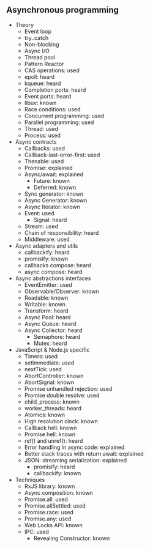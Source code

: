 ## Asynchronous programming

- Theory
  - Event loop
  - try..catch
  - Non-blocking
  - Async I/O
  - Thread pool
  - Pattern Reactor
  - CAS operations: used
  - epoll: heard
  - kqueue: heard
  - Completion ports: heard
  - Event ports: heard
  - libuv: known
  - Race conditions: used
  - Concurrent programming: used
  - Parallel programming: used
  - Thread: used
  - Process: used
- Async contracts
  - Callbacks: used
  - Callback-last-error-first: used
  - Thenable: used
  - Promise: explained
  - Async/await: explained
    - Future: known
    - Deferred: known
  - Sync generator: known
  - Async Generator: known
  - Async Iterator: known
  - Event: used
    <!-- - Coroutine -->
    <!-- - Goroutine -->
    - Signal: heard
  - Stream: used
  - Chain of responsibility: heard
  - Middleware: used
  <!-- - Locks -->
- Async adapters and utils
  - callbackify: heard
  - promisify: known
  <!-- - asyncify -->
  - callbacks compose: heard
  - async compose: heard
- Async abstractions interfaces
  - EventEmitter: used
  - Observable/Observer: known
  - Readable: known
  - Writable: known
  - Transform: heard
  - Async Pool: heard
  - Async Queue: heard
  - Async Collector: heard
    - Semaphore: heard
    - Mutex: heard
    <!-- - Spin Lock -->
- JavaScript & Node.js specific
  - Timers: used
  - setImmediate: used
  - nextTick: used
  - AbortController: known
  - AbortSignal: known
  - Promise unhandled rejection: used
  - Promise double resolve: used
  - child_process: known
  - worker_threads: heard
  - Atomics: known
  - High resolution clock: known
  - Callback hell: known
  - Promise hell: known
  - ref() and unref(): heard
  - Error handling in async code: explained
  - Better stack traces with return await: explained
  - JSON: streaming serialization: explained
    - promisify: heard
    - callbackify: known
      <!-- - AsyncLocalStorage -->
      <!-- - AsyncResource -->
- Techniques
  <!-- - async.js library -->
  - RxJS library: known
  - Async composition: known
  - Promise.all: used
  - Promise.allSettled: used
  - Promise.race: used
  - Promise.any: used
  - Web Locks API: known
  - IPC: used
      <!-- - Channel API -->
    - Revealing Constructor: known
    <!-- - Web Locks API -->
